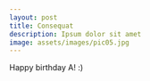 ```yaml
---
layout: post
title: Consequat
description: Ipsum dolor sit amet
image: assets/images/pic05.jpg
---
```


Happy birthday A! :)
